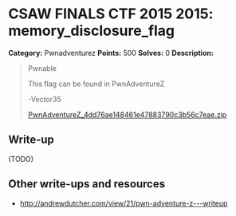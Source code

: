 # CSAW FINALS CTF 2015 2015: memory_disclosure_flag

**Category:** Pwnadventurez
**Points:** 500
**Solves:** 0
**Description:**

> Pwnable
> 
> This flag can be found in PwnAdventureZ
> 
> -Vector35
> 
> [PwnAdventureZ_4dd76ae148461e47883790c3b56c7eae.zip](../PwnAdventureZ_4dd76ae148461e47883790c3b56c7eae.zip)


## Write-up

(TODO)

## Other write-ups and resources

* <http://andrewdutcher.com/view/21/pwn-adventure-z---writeup>
